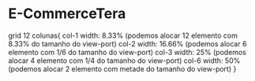 # E-CommerceTera

grid 12 colunas{
    col-1 width: 8.33% (podemos alocar 12 elemento com 8.33% do tamanho do view-port)
    col-2 width: 16.66% (podemos alocar 6 elemento com 1/6 do tamanho do view-port)
    col-3 width: 25% (podemos alocar 4 elemento com 1/4 do tamanho do view-port)
    col-6 width: 50% (podemos alocar 2 elemento com metade do tamanho do view-port)
}
